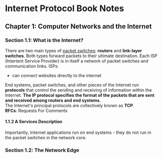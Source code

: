 # Internet Protocol Book Notes

## Chapter 1: Computer Networks and the Internet

### Section 1.1: What is the Internet?
There are two main types of <u>packet switches</u>: **routers** and **link-layer switches**.
Both types forward packets to their ultimate destination.
Each ISP (Intertent Service Provider) is in itself a network of packet switches and communication links.
ISPs:
- can connect websites directly to the internet

End systems, packet switches, and other pieces of the Internet run **protocols** that control the sending and receiving of information within the Internet.
**The IP protocol specifies the format of the packets that are sent and received among routers and end systems.**  
The Internet's principal protocols are collectively known as **TCP**.  
**RFCs**: Requests For Comments  
#### 1.1.2 A Services Description
Importantly, Internet applications run on end systems - they do not run in the packet switches in the network core.  
### Section 1.2: The Network Edge  
